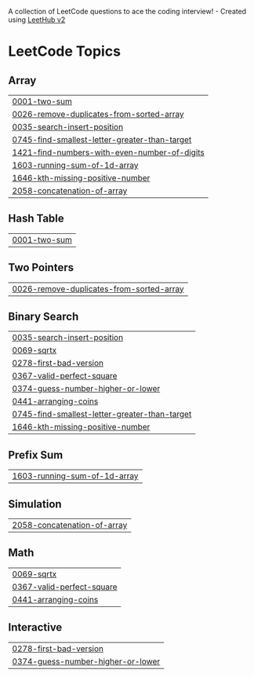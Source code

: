 A collection of LeetCode questions to ace the coding interview! - Created using [LeetHub v2](https://github.com/arunbhardwaj/LeetHub-2.0)
<!---LeetCode Topics Start-->
# LeetCode Topics
## Array
|  |
| ------- |
| [0001-two-sum](https://github.com/shubham0phondani/leetcode-algorithms/tree/master/0001-two-sum) |
| [0026-remove-duplicates-from-sorted-array](https://github.com/shubham0phondani/leetcode-algorithms/tree/master/0026-remove-duplicates-from-sorted-array) |
| [0035-search-insert-position](https://github.com/shubham0phondani/leetcode-algorithms/tree/master/0035-search-insert-position) |
| [0745-find-smallest-letter-greater-than-target](https://github.com/shubham0phondani/leetcode-algorithms/tree/master/0745-find-smallest-letter-greater-than-target) |
| [1421-find-numbers-with-even-number-of-digits](https://github.com/shubham0phondani/leetcode-algorithms/tree/master/1421-find-numbers-with-even-number-of-digits) |
| [1603-running-sum-of-1d-array](https://github.com/shubham0phondani/leetcode-algorithms/tree/master/1603-running-sum-of-1d-array) |
| [1646-kth-missing-positive-number](https://github.com/shubham0phondani/leetcode-algorithms/tree/master/1646-kth-missing-positive-number) |
| [2058-concatenation-of-array](https://github.com/shubham0phondani/leetcode-algorithms/tree/master/2058-concatenation-of-array) |
## Hash Table
|  |
| ------- |
| [0001-two-sum](https://github.com/shubham0phondani/leetcode-algorithms/tree/master/0001-two-sum) |
## Two Pointers
|  |
| ------- |
| [0026-remove-duplicates-from-sorted-array](https://github.com/shubham0phondani/leetcode-algorithms/tree/master/0026-remove-duplicates-from-sorted-array) |
## Binary Search
|  |
| ------- |
| [0035-search-insert-position](https://github.com/shubham0phondani/leetcode-algorithms/tree/master/0035-search-insert-position) |
| [0069-sqrtx](https://github.com/shubham0phondani/leetcode-algorithms/tree/master/0069-sqrtx) |
| [0278-first-bad-version](https://github.com/shubham0phondani/leetcode-algorithms/tree/master/0278-first-bad-version) |
| [0367-valid-perfect-square](https://github.com/shubham0phondani/leetcode-algorithms/tree/master/0367-valid-perfect-square) |
| [0374-guess-number-higher-or-lower](https://github.com/shubham0phondani/leetcode-algorithms/tree/master/0374-guess-number-higher-or-lower) |
| [0441-arranging-coins](https://github.com/shubham0phondani/leetcode-algorithms/tree/master/0441-arranging-coins) |
| [0745-find-smallest-letter-greater-than-target](https://github.com/shubham0phondani/leetcode-algorithms/tree/master/0745-find-smallest-letter-greater-than-target) |
| [1646-kth-missing-positive-number](https://github.com/shubham0phondani/leetcode-algorithms/tree/master/1646-kth-missing-positive-number) |
## Prefix Sum
|  |
| ------- |
| [1603-running-sum-of-1d-array](https://github.com/shubham0phondani/leetcode-algorithms/tree/master/1603-running-sum-of-1d-array) |
## Simulation
|  |
| ------- |
| [2058-concatenation-of-array](https://github.com/shubham0phondani/leetcode-algorithms/tree/master/2058-concatenation-of-array) |
## Math
|  |
| ------- |
| [0069-sqrtx](https://github.com/shubham0phondani/leetcode-algorithms/tree/master/0069-sqrtx) |
| [0367-valid-perfect-square](https://github.com/shubham0phondani/leetcode-algorithms/tree/master/0367-valid-perfect-square) |
| [0441-arranging-coins](https://github.com/shubham0phondani/leetcode-algorithms/tree/master/0441-arranging-coins) |
## Interactive
|  |
| ------- |
| [0278-first-bad-version](https://github.com/shubham0phondani/leetcode-algorithms/tree/master/0278-first-bad-version) |
| [0374-guess-number-higher-or-lower](https://github.com/shubham0phondani/leetcode-algorithms/tree/master/0374-guess-number-higher-or-lower) |
<!---LeetCode Topics End-->